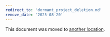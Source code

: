 ```yaml
---
redirect_to: 'dormant_project_deletion.md'
remove_date: '2025-08-20'
---
```


<!-- markdownlint-disable -->

This document was moved to [another location](dormant_project_deletion.md).

<!-- This redirect file can be deleted after <2025-08-20>. -->
<!-- Redirects that point to other docs in the same project expire in three months. -->
<!-- Redirects that point to docs in a different project or site (for example, link is not relative and starts with `https:`) expire in one year. -->
<!-- Before deletion, see: https://docs.gitlab.com/development/documentation/redirects -->